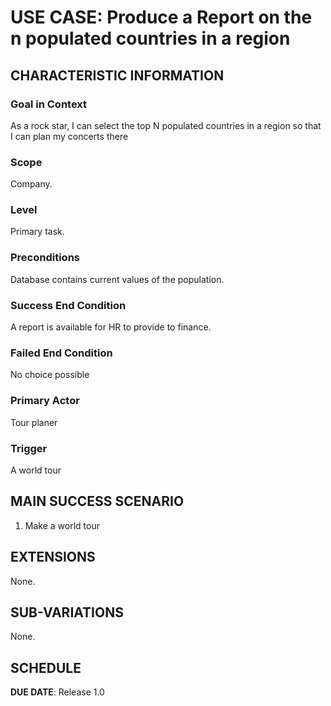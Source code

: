 # USE CASE: Produce a Report on the n populated countries in a region

## CHARACTERISTIC INFORMATION

### Goal in Context

As a rock star, I can select the top N populated countries in a region so that I can plan my concerts there

### Scope

Company.

### Level

Primary task.

### Preconditions

Database contains current values of the population.

### Success End Condition

A report is available for HR to provide to finance.

### Failed End Condition

No choice possible

### Primary Actor

Tour planer

### Trigger

A world tour 

## MAIN SUCCESS SCENARIO

1. Make a world tour

## EXTENSIONS

None.

## SUB-VARIATIONS

None.

## SCHEDULE

**DUE DATE**: Release 1.0
